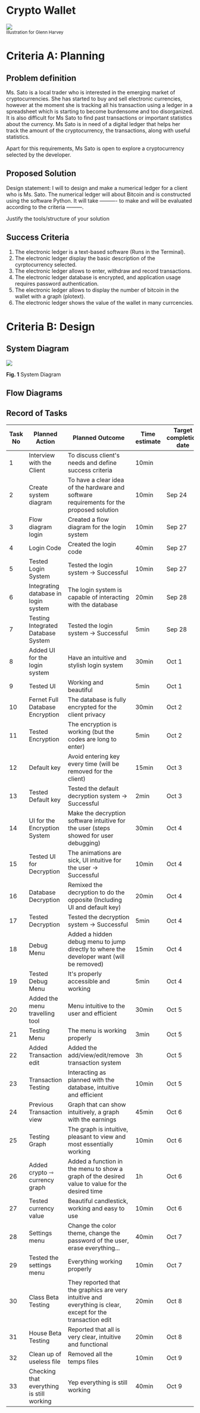 # Crypto Wallet

![](Images/22ROOSE-master768.gif)  
<sub>Illustration for Glenn Harvey</sub>

# Criteria A: Planning

## Problem definition

Ms. Sato is a local trader who is interested in the emerging market of cryptocurrencies. She has started to buy and sell electronic currencies, however at the moment she is tracking all his transaction using a ledger in a spreadsheet which is starting to become burdensome and too disorganized. It is also difficult for Ms Sato to find past transactions or important statistics about the currency. Ms Sato is in need of a digital ledger that helps her track the amount of the cryptocurrency, the transactions, along with useful statistics. 

Apart for this requirements, Ms Sato is open to explore a cryptocurrency selected by the developer.

## Proposed Solution

Design statement:
I will to design and make a numerical ledger for a client who is Ms. Sato. The numerical ledger will about Bitcoin and is constructed using the software Python. It will take  ———- to make and will be evaluated according to the criteria ———.

Justify the tools/structure of your solution

## Success Criteria
1. The electronic ledger is a text-based software (Runs in the Terminal).
2. The electronic ledger display the basic description of the cyrptocurrency selected.
3. The electronic ledger allows to enter, withdraw and record transactions.
4. The electronic ledger database is encrypted, and application usage requires password authentication.
5. The electronic ledger allows to display the number of bitcoin in the wallet with a graph (plotext).
6. The electronic ledger shows the value of the wallet in many currcencies.

# Criteria B: Design

## System Diagram

![](https://github.com/Alsa2/unit-1/blob/main/Images/SystemDiagram.png)

 **Fig. 1** System Diagram

## Flow Diagrams


## Record of Tasks
| Task No 	| Planned Action                            	| Planned Outcome                                                                                             	| Time estimate 	| Target completion date 	| Criterion 	|
|---------	|-------------------------------------------	|-------------------------------------------------------------------------------------------------------------	|---------------	|------------------------	|-----------	|
| 1       	| Interview with the Client                 	| To discuss client's needs and define success criteria                                                       	| 10min         	|                        	| A         	|
| 2       	| Create system diagram                     	| To have a clear idea of the hardware and software requirements for the proposed solution                    	| 10min         	| Sep 24                 	| B         	|
| 3       	| Flow diagram login                        	| Created a flow diagram for the login system                                                                 	| 10min         	| Sep 27                 	| B         	|
| 4       	| Login Code                                	| Created the login code                                                                                      	| 40min         	| Sep 27                 	| C         	|
| 5       	| Tested Login System                       	| Tested the login system → Successful                                                                        	| 10min         	| Sep 27                 	| B         	|
| 6       	| Integrating database in login system      	| The login system is capable of interacting with the database                                                	| 20min         	| Sep 28                 	| C         	|
| 7       	| Testing Integrated Database System        	| Tested the login system → Successful                                                                        	| 5min          	| Sep 28                 	| B         	|
| 8       	| Added UI for the login system             	| Have an intuitive and stylish login system                                                                  	| 30min         	| Oct 1                  	| C         	|
| 9       	| Tested UI                                 	| Working and beautiful                                                                                       	| 5min          	| Oct 1                  	| B         	|
| 10      	| Fernet Full Database Encryption           	| The database is fully encrypted for the client privacy                                                      	| 30min         	| Oct 2                  	| C         	|
| 11      	| Tested Encryption                         	| The encryption is working (but the codes are long to enter)                                                 	| 5min          	| Oct 2                  	| B         	|
| 12      	| Default key                               	| Avoid entering key every time (will be removed for the client)                                              	| 15min         	| Oct 3                  	| C         	|
| 13      	| Tested Default key                        	| Tested the default decryption system → Successful                                                           	| 2min          	| Oct 3                  	| B         	|
| 14      	| UI for the Encryption System              	| Make the decryption software intuitive for the user (steps showed for user debugging)                       	| 30min         	| Oct 4                  	| C         	|
| 15      	| Tested UI for Decryption                  	| The animations are sick, UI intuitive for the user → Successful                                             	| 10min         	| Oct 4                  	| B         	|
| 16      	| Database Decryption                       	| Remixed the decryption to do the opposite (Including UI and default key)                                    	| 20min         	| Oct 4                  	| C         	|
| 17      	| Tested Decryption                         	| Tested the decryption system → Successful                                                                   	| 5min          	| Oct 4                  	| B         	|
| 18      	| Debug Menu                                	| Added a hidden debug menu to jump directly to where the developer want (will be removed)                    	| 15min         	| Oct 4                  	| C         	|
| 19      	| Tested Debug Menu                         	| It's properly accessible and working                                                                        	| 5min          	| Oct 4                  	| B         	|
| 20      	| Added the menu travelling tool            	| Menu intuitive to the user and efficient                                                                    	| 30min         	| Oct 5                  	| C         	|
| 21      	| Testing Menu                              	| The menu is working properly                                                                                	| 3min          	| Oct 5                  	| B         	|
| 22      	| Added Transaction edit                    	| Added the add/view/edit/remove transaction system                                                           	| 3h            	| Oct 5                  	| C         	|
| 23      	| Transaction Testing                       	| Interacting as planned with the database, intuitive and efficient                                           	| 10min         	| Oct 5                  	| B         	|
| 24      	| Previous Transaction view                 	| Graph that can show intuitively, a graph with the earnings                                                  	| 45min         	| Oct 6                  	| C         	|
| 25      	| Testing Graph                             	| The graph is intuitive, pleasant to view and most essentially working                                       	| 10min         	| Oct 6                  	| B         	|
| 26      	| Added crypto ⇾ currency graph             	| Added a function in the menu to show a graph of the desired value to value for the desired time             	| 1h            	| Oct 6                  	| C         	|
| 27      	| Tested currency value                     	| Beautiful candlestick, working and easy to use                                                              	| 10min         	| Oct 6                  	| B         	|
| 28      	| Settings menu                             	| Change the color theme, change the password of the user, erase everything...                                	| 40min         	| Oct 7                  	| C         	|
| 29      	| Tested the settings menu                  	| Everything working properly                                                                                 	| 10min         	| Oct 7                  	| B         	|
| 30      	| Class Beta Testing                        	| They reported that the graphics are very intuitive and everything is clear, except for the transaction edit 	| 20min         	| Oct 8                  	| A         	|
| 31      	| House Beta Testing                        	| Reported that all is very clear, intuitive and functional                                                   	| 20min         	| Oct 8                  	| A         	|
| 32      	| Clean up of useless file                  	| Removed all the temps files                                                                                 	| 10min         	| Oct 9                  	| C         	|
| 33      	| Checking that everything is still working 	| Yep everything is still working                                                                             	| 40min         	| Oct 9                  	| B         	|